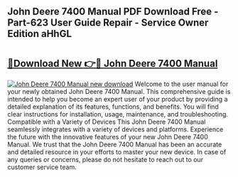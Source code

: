 ## John Deere 7400 Manual PDF Download Free - Part-623 User Guide Repair - Service Owner Edition aHhGL

# <h2><a href="http://bc95932.oget.top/?id=John+Deere+7400+Manual">🔗Download New 👉🔴 John Deere 7400 Manual</a></h2>

[![John Deere 7400 Manual new download](https://i.imgur.com/5g1atiW.png)](http://bc95932.oget.top/?id=John+Deere+7400+Manual)
Welcome to the user manual for your newly obtained John Deere 7400 Manual. This comprehensive guide is intended to help you become an expert user of your product by providing a detailed explanation of its features, functions, and benefits. You will find clear instructions for installation, usage, maintenance, and troubleshooting. Compatible with a Variety of Devices This John Deere 7400 Manual seamlessly integrates with a variety of devices and platforms. Experience the future with the innovative features of your new John Deere 7400 Manual. We trust that the John Deere 7400 Manual has been an accurate and detailed resource in your efforts to master your new device. In case of any queries or concerns, please do not hesitate to reach out to our customer service team.
